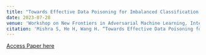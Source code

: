 ```yaml
---
title: "Towards Effective Data Poisoning for Imbalanced Classification."
date: 2023-07-28
venue: 'Workshop on New Frontiers in Adversarial Machine Learning, International Conference on Machine Learning, 2023.'
citation: 'Mishra S, He H, Wang H. “Towards Effective Data Poisoning for Imbalanced Classification.” AdvML Frontiers Workshop, International Conference of Machine Learning (ICML) 2023.'
---
```


[Access Paper here](https://icml.cc/virtual/2023/29590)
